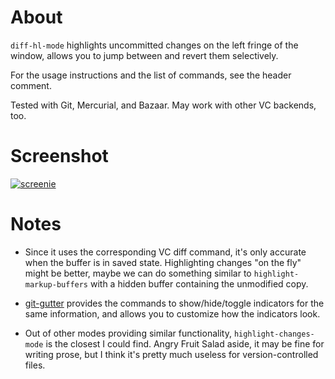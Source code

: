 About
=====

`diff-hl-mode` highlights uncommitted changes on the left fringe of the window,
allows you to jump between and revert them selectively.

For the usage instructions and the list of commands, see the header comment.

Tested with Git, Mercurial, and Bazaar. May work with other VC backends, too.

Screenshot
=====

[![screenie](http://i.imgur.com/bC8dBs.png)](http://i.imgur.com/bC8dB.png)

Notes
=====

* Since it uses the corresponding VC diff command, it's only accurate when the
  buffer is in saved state. Highlighting changes "on the fly" might be better,
  maybe we can do something similar to `highlight-markup-buffers` with a hidden
  buffer containing the unmodified copy.

* [git-gutter](https://github.com/syohex/emacs-git-gutter) provides the commands
  to show/hide/toggle indicators for the same information, and allows you to
  customize how the indicators look.

* Out of other modes providing similar functionality, `highlight-changes-mode` is the
  closest I could find. Angry Fruit Salad aside, it may be fine for writing
  prose, but I think it's pretty much useless for version-controlled files.
